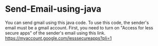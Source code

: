 # Send-Email-using-java
You can send gmail using this java code. To use this code, the sender's email must be a gmail account. First, you need to turn on "Access for less secure apps" of the sender's email using this link. https://myaccount.google.com/lesssecureapps?pli=1
